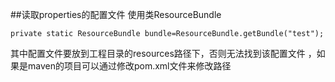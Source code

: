 ##读取properties的配置文件
使用类ResourceBundle

`private static ResourceBundle bundle=ResourceBundle.getBundle("test");`

其中配置文件要放到工程目录的resources路径下，否则无法找到该配置文件
，如果是maven的项目可以通过修改pom.xml文件来修改路径
